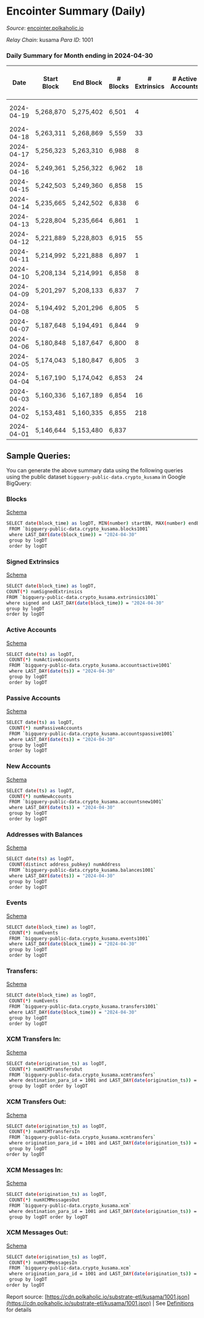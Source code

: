 # Encointer Summary (Daily)

_Source_: [encointer.polkaholic.io](https://encointer.polkaholic.io)

*Relay Chain*: kusama
*Para ID*: 1001



### Daily Summary for Month ending in 2024-04-30


| Date    | Start Block | End Block | # Blocks | # Extrinsics | # Active Accounts | # Passive Accounts | # New Accounts | # Addresses | # Events  | # Transfers ($USD) | # XCM Transfers In ($USD) | # XCM Transfers Out ($USD) | # XCM In | # XCM Out | Issues |
|---------|-------------|-----------|----------|--------------|-------------------|--------------------|----------------|-------------|-----------|--------------------|---------------------------|----------------------------|----------|-----------|--------|
| 2024-04-19 | 5,268,870 | 5,275,402 | 6,501 | 4 |  |  |  |  | 13,017 |   |   |   |  |  | 32 missing (0.49%) |
| 2024-04-18 | 5,263,311 | 5,268,869 | 5,559 | 33 |  |  |  |  | 11,245 |   |   |   |  |  |  |
| 2024-04-17 | 5,256,323 | 5,263,310 | 6,988 | 8 |  |  |  | 100 | 14,002 |   |   |   |  |  |  |
| 2024-04-16 | 5,249,361 | 5,256,322 | 6,962 | 18 |  |  |  | 100 | 13,980 |   |   |   |  |  |  |
| 2024-04-15 | 5,242,503 | 5,249,360 | 6,858 | 15 |  |  |  | 100 | 13,764 |   |   |   |  |  |  |
| 2024-04-14 | 5,235,665 | 5,242,502 | 6,838 | 6 |  |  |  | 100 | 13,697 |   |   |   |  |  |  |
| 2024-04-13 | 5,228,804 | 5,235,664 | 6,861 | 1 |  |  |  | 100 | 13,727 |   |   |   |  |  |  |
| 2024-04-12 | 5,221,889 | 5,228,803 | 6,915 | 55 |  |  |  | 100 | 14,037 | 12  |   |   |  |  |  |
| 2024-04-11 | 5,214,992 | 5,221,888 | 6,897 | 1 |  |  |  | 98 | 13,804 | 1  |   |   |  |  |  |
| 2024-04-10 | 5,208,134 | 5,214,991 | 6,858 | 8 |  |  |  | 97 | 13,741 | 1  |   |   |  |  |  |
| 2024-04-09 | 5,201,297 | 5,208,133 | 6,837 | 7 |  |  |  | 97 | 13,697 |   |   |   |  |  |  |
| 2024-04-08 | 5,194,492 | 5,201,296 | 6,805 | 5 |  |  |  | 39 | 13,625 |   |   |   |  |  |  |
| 2024-04-07 | 5,187,648 | 5,194,491 | 6,844 | 9 |  |  |  | 97 | 13,716 |   |   |   |  |  |  |
| 2024-04-06 | 5,180,848 | 5,187,647 | 6,800 | 8 |  |  |  | 97 | 13,631 | 2  |   |   |  |  |  |
| 2024-04-05 | 5,174,043 | 5,180,847 | 6,805 | 3 |  |  |  | 97 | 13,619 |   |   |   |  |  |  |
| 2024-04-04 | 5,167,190 | 5,174,042 | 6,853 | 24 |  |  |  | 97 | 13,806 | 4  |   |   |  |  |  |
| 2024-04-03 | 5,160,336 | 5,167,189 | 6,854 | 16 |  |  |  | 96 | 13,749 |   |   |   |  |  |  |
| 2024-04-02 | 5,153,481 | 5,160,335 | 6,855 | 218 |  |  |  | 96 | 14,213 | 3  |   |   |  |  |  |
| 2024-04-01 | 5,146,644 | 5,153,480 | 6,837 |  |  |  |  | 96 | 13,678 |   |   |   |  |  |  |

## Sample Queries:
You can generate the above summary data using the following queries using the public dataset `bigquery-public-data.crypto_kusama` in Google BigQuery:


### Blocks 

[Schema](https://github.com/colorfulnotion/substrate-etl/blob/main/schema/blocks.json)

```bash
SELECT date(block_time) as logDT, MIN(number) startBN, MAX(number) endBN, COUNT(*) numBlocks 
 FROM `bigquery-public-data.crypto_kusama.blocks1001`  
 where LAST_DAY(date(block_time)) = "2024-04-30" 
 group by logDT 
 order by logDT
```

### Signed Extrinsics 

[Schema](https://github.com/colorfulnotion/substrate-etl/blob/main/schema/extrinsics.json)

```bash
SELECT date(block_time) as logDT, 
COUNT(*) numSignedExtrinsics 
FROM `bigquery-public-data.crypto_kusama.extrinsics1001`  
where signed and LAST_DAY(date(block_time)) = "2024-04-30" 
group by logDT 
order by logDT
```

### Active Accounts 

[Schema](https://github.com/colorfulnotion/substrate-etl/blob/main/schema/accountsactive.json)

```bash
SELECT date(ts) as logDT, 
 COUNT(*) numActiveAccounts 
 FROM `bigquery-public-data.crypto_kusama.accountsactive1001` 
 where LAST_DAY(date(ts)) = "2024-04-30" 
 group by logDT 
 order by logDT
```

### Passive Accounts 

[Schema](https://github.com/colorfulnotion/substrate-etl/blob/main/schema/accountspassive.json)

```bash
SELECT date(ts) as logDT, 
 COUNT(*) numPassiveAccounts 
 FROM `bigquery-public-data.crypto_kusama.accountspassive1001` 
 where LAST_DAY(date(ts)) = "2024-04-30" 
 group by logDT 
 order by logDT
```

### New Accounts 

[Schema](https://github.com/colorfulnotion/substrate-etl/blob/main/schema/accountsnew.json)

```bash
SELECT date(ts) as logDT, 
 COUNT(*) numNewAccounts 
 FROM `bigquery-public-data.crypto_kusama.accountsnew1001` 
 where LAST_DAY(date(ts)) = "2024-04-30" 
 group by logDT
 order by logDT
```

### Addresses with Balances 

[Schema](https://github.com/colorfulnotion/substrate-etl/blob/main/schema/balances.json)

```bash
SELECT date(ts) as logDT,
 COUNT(distinct address_pubkey) numAddress 
 FROM `bigquery-public-data.crypto_kusama.balances1001` 
 where LAST_DAY(date(ts)) = "2024-04-30" 
 group by logDT 
 order by logDT
```

### Events 

[Schema](https://github.com/colorfulnotion/substrate-etl/blob/main/schema/events.json)

```bash
SELECT date(block_time) as logDT, 
 COUNT(*) numEvents 
 FROM `bigquery-public-data.crypto_kusama.events1001` 
 where LAST_DAY(date(block_time)) = "2024-04-30" 
 group by logDT 
 order by logDT
```

### Transfers:

[Schema](https://github.com/colorfulnotion/substrate-etl/blob/main/schema/transfers.json)

```bash
SELECT date(block_time) as logDT, 
 COUNT(*) numEvents 
 FROM `bigquery-public-data.crypto_kusama.transfers1001` 
 where LAST_DAY(date(block_time)) = "2024-04-30" 
 group by logDT 
 order by logDT
```

### XCM Transfers In: 

[Schema](https://github.com/colorfulnotion/substrate-etl/blob/main/schema/xcmtransfers.json)

```bash
SELECT date(origination_ts) as logDT, 
 COUNT(*) numXCMTransfersOut 
 FROM `bigquery-public-data.crypto_kusama.xcmtransfers` 
 where destination_para_id = 1001 and LAST_DAY(date(origination_ts)) = "2024-04-30" 
 group by logDT order by logDT
```

### XCM Transfers Out: 

[Schema](https://github.com/colorfulnotion/substrate-etl/blob/main/schema/xcmtransfers.json)

```bash
SELECT date(origination_ts) as logDT, 
 COUNT(*) numXCMTransfersIn 
 FROM `bigquery-public-data.crypto_kusama.xcmtransfers` 
 where origination_para_id = 1001 and LAST_DAY(date(origination_ts)) = "2024-04-30" 
 group by logDT 
order by logDT
```

### XCM Messages In: 

[Schema](https://github.com/colorfulnotion/substrate-etl/blob/main/schema/xcm.json)

```bash
SELECT date(origination_ts) as logDT, 
 COUNT(*) numXCMMessagesOut 
 FROM `bigquery-public-data.crypto_kusama.xcm` 
 where destination_para_id = 1001 and LAST_DAY(date(origination_ts)) = "2024-04-30" 
 group by logDT order by logDT
```

### XCM Messages Out: 

[Schema](https://github.com/colorfulnotion/substrate-etl/blob/main/schema/xcm.json)

```bash
SELECT date(origination_ts) as logDT, 
 COUNT(*) numXCMMessagesIn 
 FROM `bigquery-public-data.crypto_kusama.xcm` 
 where origination_para_id = 1001 and LAST_DAY(date(origination_ts)) = "2024-04-30" 
 group by logDT 
order by logDT
```


Report source: [https://cdn.polkaholic.io/substrate-etl/kusama/1001.json](https://cdn.polkaholic.io/substrate-etl/kusama/1001.json) | See [Definitions](/DEFINITIONS.md) for details
